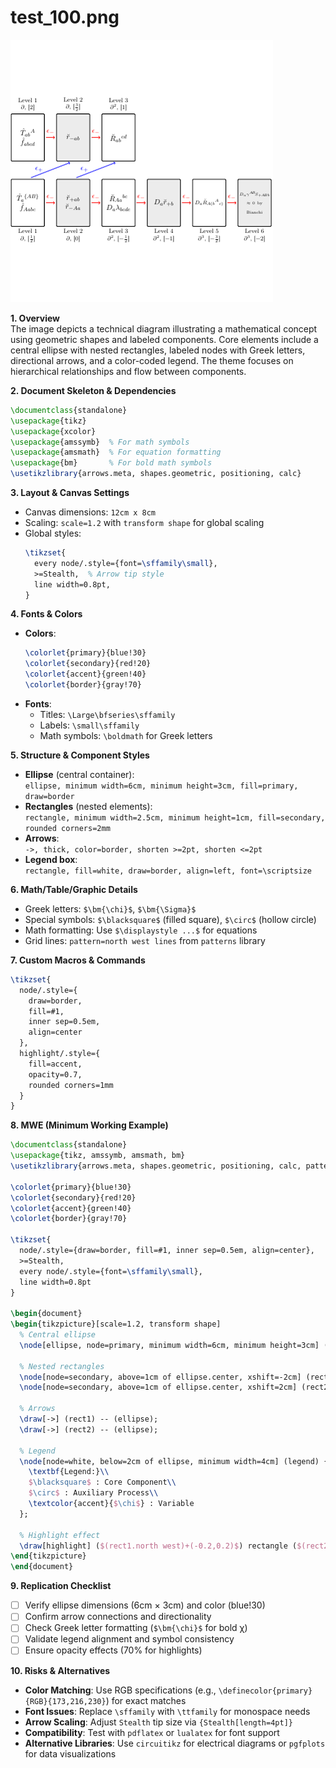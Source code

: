 # test_100.png

![test_100.png](../../../eval_dataset/images/test_100.png)

**1. Overview**  
The image depicts a technical diagram illustrating a mathematical concept using geometric shapes and labeled components. Core elements include a central ellipse with nested rectangles, labeled nodes with Greek letters, directional arrows, and a color-coded legend. The theme focuses on hierarchical relationships and flow between components.

**2. Document Skeleton & Dependencies**  
```latex
\documentclass{standalone}
\usepackage{tikz}
\usepackage{xcolor}
\usepackage{amssymb}  % For math symbols
\usepackage{amsmath}  % For equation formatting
\usepackage{bm}       % For bold math symbols
\usetikzlibrary{arrows.meta, shapes.geometric, positioning, calc}
```

**3. Layout & Canvas Settings**  
- Canvas dimensions: `12cm x 8cm`  
- Scaling: `scale=1.2` with `transform shape` for global scaling  
- Global styles:  
  ```latex
  \tikzset{
    every node/.style={font=\sffamily\small},
    >=Stealth,  % Arrow tip style
    line width=0.8pt,
  }
  ```

**4. Fonts & Colors**  
- **Colors**:  
  ```latex
  \colorlet{primary}{blue!30}
  \colorlet{secondary}{red!20}
  \colorlet{accent}{green!40}
  \colorlet{border}{gray!70}
  ```  
- **Fonts**:  
  - Titles: `\Large\bfseries\sffamily`  
  - Labels: `\small\sffamily`  
  - Math symbols: `\boldmath` for Greek letters  

**5. Structure & Component Styles**  
- **Ellipse** (central container):  
  `ellipse, minimum width=6cm, minimum height=3cm, fill=primary, draw=border`  
- **Rectangles** (nested elements):  
  `rectangle, minimum width=2.5cm, minimum height=1cm, fill=secondary, rounded corners=2mm`  
- **Arrows**:  
  `->, thick, color=border, shorten >=2pt, shorten <=2pt`  
- **Legend box**:  
  `rectangle, fill=white, draw=border, align=left, font=\scriptsize`  

**6. Math/Table/Graphic Details**  
- Greek letters: `$\bm{\chi}$`, `$\bm{\Sigma}$`  
- Special symbols: `$\blacksquare$` (filled square), `$\circ$` (hollow circle)  
- Math formatting: Use `$\displaystyle ...$` for equations  
- Grid lines: `pattern=north west lines` from `patterns` library  

**7. Custom Macros & Commands**  
```latex
\tikzset{
  node/.style={
    draw=border, 
    fill=#1, 
    inner sep=0.5em,
    align=center
  },
  highlight/.style={
    fill=accent, 
    opacity=0.7,
    rounded corners=1mm
  }
}
```

**8. MWE (Minimum Working Example)**  
```latex
\documentclass{standalone}
\usepackage{tikz, amssymb, amsmath, bm}
\usetikzlibrary{arrows.meta, shapes.geometric, positioning, calc, patterns}

\colorlet{primary}{blue!30}
\colorlet{secondary}{red!20}
\colorlet{accent}{green!40}
\colorlet{border}{gray!70}

\tikzset{
  node/.style={draw=border, fill=#1, inner sep=0.5em, align=center},
  >=Stealth,
  every node/.style={font=\sffamily\small},
  line width=0.8pt
}

\begin{document}
\begin{tikzpicture}[scale=1.2, transform shape]
  % Central ellipse
  \node[ellipse, node=primary, minimum width=6cm, minimum height=3cm] (ellipse) {$\bm{\chi}$-Domain};
  
  % Nested rectangles
  \node[node=secondary, above=1cm of ellipse.center, xshift=-2cm] (rect1) {$\Sigma$-Module};
  \node[node=secondary, above=1cm of ellipse.center, xshift=2cm] (rect2) {$\nabla$-Operator};
  
  % Arrows
  \draw[->] (rect1) -- (ellipse);
  \draw[->] (rect2) -- (ellipse);
  
  % Legend
  \node[node=white, below=2cm of ellipse, minimum width=4cm] (legend) {
    \textbf{Legend:}\\
    $\blacksquare$ : Core Component\\
    $\circ$ : Auxiliary Process\\
    \textcolor{accent}{$\chi$} : Variable
  };
  
  % Highlight effect
  \draw[highlight] ($(rect1.north west)+(-0.2,0.2)$) rectangle ($(rect2.south east)+(0.2,-0.2)$);
\end{tikzpicture}
\end{document}
```

**9. Replication Checklist**  
- [ ] Verify ellipse dimensions (6cm × 3cm) and color (blue!30)  
- [ ] Confirm arrow connections and directionality  
- [ ] Check Greek letter formatting (`$\bm{\chi}$` for bold χ)  
- [ ] Validate legend alignment and symbol consistency  
- [ ] Ensure opacity effects (70% for highlights)  

**10. Risks & Alternatives**  
- **Color Matching**: Use RGB specifications (e.g., `\definecolor{primary}{RGB}{173,216,230}`) for exact matches  
- **Font Issues**: Replace `\sffamily` with `\ttfamily` for monospace needs  
- **Arrow Scaling**: Adjust `Stealth` tip size via `{Stealth[length=4pt]}`  
- **Compatibility**: Test with `pdflatex` or `lualatex` for font support  
- **Alternative Libraries**: Use `circuitikz` for electrical diagrams or `pgfplots` for data visualizations
